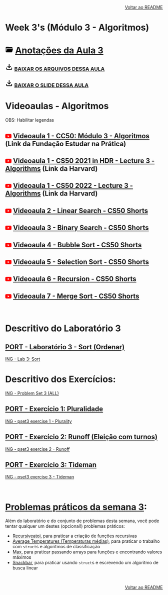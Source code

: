<p align="right">
   <a href="https://patyfil.github.io/cs50-cc50-harvard/">Voltar ao README</a>
</p>

# Week 3's (Módulo 3 - Algoritmos)  
# <img src="assets/folderOpen.svg" width=25 color=#F0CF6F /> [Anotações da Aula 3](semana3/aula3.md)  

### <img src="assets/baixar.svg" width=25 /> [BAIXAR OS ARQUIVOS DESSA AULA](semana3/src3.zip)  
### <img src="assets/baixar.svg" width=25 /> [BAIXAR O SLIDE DESSA AULA](semana3/Algoritmo(2022).pdf)  


# Videoaulas - Algoritmos  

<p>OBS: Habilitar legendas</p>

## <img src="assets/youtube.svg" width=20 /> [Videoaula 1 - CC50: Módulo 3 - Algoritmos](https://youtu.be/oBOTNWx0EzY) (Link da Fundação Estudar na Prática)  

## <img src="assets/youtube.svg" width=20 /> [Videoaula 1 - CS50 2021 in HDR - Lecture 3 - Algorithms](https://youtu.be/yb0PY3LX2x8) (Link da Harvard)  

## <img src="assets/youtube.svg" width=20 /> [Videoaula 1 - CS50 2022 - Lecture 3 - Algorithms](https://youtu.be/SXujiYWM9l8) (Link da Harvard)  

## <img src="assets/youtube.svg" width=20 /> [Videoaula 2 - Linear Search - CS50 Shorts](https://www.youtube.com/watch?v=TwsgCHYmbbA&t=4s)  

## <img src="assets/youtube.svg" width=20 /> [Videoaula 3 - Binary Search - CS50 Shorts](https://www.youtube.com/watch?v=T98PIp4omUA&t=1s)  

## <img src="assets/youtube.svg" width=20 /> [Videoaula 4 - Bubble Sort - CS50 Shorts](https://www.youtube.com/watch?v=RT-hUXUWQ2I)  

## <img src="assets/youtube.svg" width=20 /> [Videoaula 5 - Selection Sort - CS50 Shorts](https://www.youtube.com/watch?v=3hH8kTHFw2A)  

## <img src="assets/youtube.svg" width=20 /> [Videoaula 6 - Recursion - CS50 Shorts](https://www.youtube.com/watch?v=mz6tAJMVmfM)  

## <img src="assets/youtube.svg" width=20 /> [Videoaula 7 - Merge Sort - CS50 Shorts](https://www.youtube.com/watch?v=Ns7tGNbtvV4&t=1s)  

&nbsp;

# Descritivo do Laboratório 3

## [PORT - Laboratório 3 - Sort (Ordenar)](https://patyfil.github.io/cs50-cc50-harvard/semana3/sort)  
[ING - Lab 3: Sort](https://cs50.harvard.edu/x/2023/labs/3/) 


# Descritivo dos Exercícios: 
[ING - Problem Set 3 (ALL)](https://cs50.harvard.edu/x/2023/psets/3/)  

## [PORT - Exercício 1: Pluralidade](https://patyfil.github.io/cs50-cc50-harvard/semana3/plurality)  
[ING - pset3 exercise 1 - Plurality](https://cs50.harvard.edu/x/2023/psets/3/plurality/)  

## [PORT - Exercício 2: Runoff (Eleição com turnos)](https://patyfil.github.io/cs50-cc50-harvard/semana3/runoff)  
[ING - pset3 exercise 2 - Runoff](https://cs50.harvard.edu/x/2023/psets/3/runoff/)  

## [PORT - Exercício 3: Tideman](https://patyfil.github.io/cs50-cc50-harvard/semana3/tideman)  
[ING - pset3 exercise 3 - Tideman](https://cs50.harvard.edu/x/2023/psets/3/tideman/)  

&nbsp;

# [Problemas práticos da semana 3](https://cs50.harvard.edu/x/2023/problems/3/):  

Além do laboratório e do conjunto de problemas desta semana, você pode tentar qualquer um destes (opcional!) problemas práticos:

* [Recursiveatoi](https://cs50.harvard.edu/x/2023/problems/3/atoi/), para praticar a criação de funções recursivas  
* [Average Temperatures (Temperaturas médias)](https://cs50.harvard.edu/x/2023/problems/3/temps/), para praticar o trabalho com `struct`s e algoritmos de classificação  
* [Max](https://cs50.harvard.edu/x/2023/problems/3/max/), para praticar passando arrays para funções e encontrando valores máximos  
* [Snackbar](https://cs50.harvard.edu/x/2023/problems/3/snackbar/), para praticar usando `struct`s e escrevendo um algoritmo de busca linear  

&nbsp;

<p align="right">
   <a href="https://patyfil.github.io/cs50-cc50-harvard/">Voltar ao README</a>
</p>